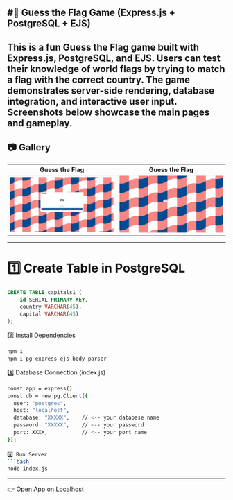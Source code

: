 #🎌 Guess the Flag Game (Express.js + PostgreSQL + EJS)
---
This is a fun Guess the Flag game built with Express.js, PostgreSQL, and EJS.
Users can test their knowledge of world flags by trying to match a flag with the correct country.
The game demonstrates server-side rendering, database integration, and interactive user input.
Screenshots below showcase the main pages and gameplay.
---
## 📷 Gallery

| Guess the Flag |Guess the Flag |
|--------|--------|
| ![fg1](fg1.png) | ![fg2](fg2.png) |


---

# 1️⃣ Create Table in PostgreSQL
```sql
CREATE TABLE capitals1 (
    id SERIAL PRIMARY KEY,
    country VARCHAR(45),
    capital VARCHAR(45)
);
```
2️⃣ Install Dependencies
```bash
npm i
npm i pg express ejs body-parser
```

3️⃣ Database Connection (index.js)
```bash
const app = express()
const db = new pg.Client({
  user: "postgres",
  host: "localhost",
  database: "XXXXX",    // <-- your database name
  password: "XXXXX",    // <-- your password
  port: XXXX,           // <-- your port name
});

4️⃣ Run Server
```bash
node index.js
```
---
👉 [Open App on Localhost](http://localhost:3000)
